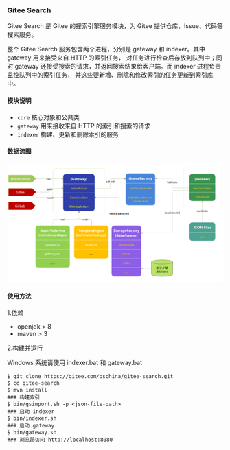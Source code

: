 ### Gitee Search
Gitee Search 是 Gitee 的搜索引擎服务模块，为 Gitee 提供仓库、Issue、代码等搜索服务。

整个 Gitee Search 服务包含两个进程，分别是 gateway 和 indexer。其中 gateway 用来接受来自 HTTP 的索引任务，
对任务进行检查后存放到队列中；同时 gateway 还接受搜索的请求，并返回搜索结果给客户端。而 indexer 进程负责监控队列中的索引任务，
并这些要新增、删除和修改索引的任务更新到索引库中。

#### 模块说明

* `core`    核心对象和公共类
* `gateway` 用来接收来自 HTTP 的索引和搜索的请求
* `indexer` 构建、更新和删除索引的服务

#### 数据流图

![Gitee Search Flow](docs/gsearch-flow.png)

#### 使用方法

1.依赖

* openjdk > 8
* maven > 3

2.构建并运行

Windows 系统请使用 indexer.bat 和 gateway.bat

```
$ git clone https://gitee.com/oschina/gitee-search.git
$ cd gitee-search
$ mvn install
### 构建索引
$ bin/gsimport.sh -p <json-file-path>
### 启动 indexer
$ bin/indexer.sh
### 启动 gateway
$ bin/gateway.sh
### 浏览器访问 http://localhost:8080
```